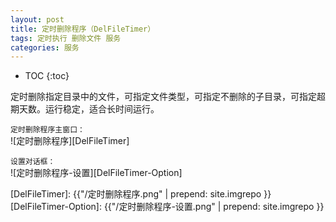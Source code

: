 ```yaml
---
layout: post
title: 定时删除程序（DelFileTimer）
tags: 定时执行 删除文件 服务
categories: 服务
---
```


* TOC
{:toc}

定时删除指定目录中的文件，可指定文件类型，可指定不删除的子目录，可指定超期天数。运行稳定，适合长时间运行。

`定时删除程序主窗口：`<br/>
![定时删除程序][DelFileTimer]

`设置对话框：`<br/>
![定时删除程序-设置][DelFileTimer-Option]

[DelFileTimer]: {{"/定时删除程序.png" | prepend: site.imgrepo }}
[DelFileTimer-Option]: {{"/定时删除程序-设置.png" | prepend: site.imgrepo }}